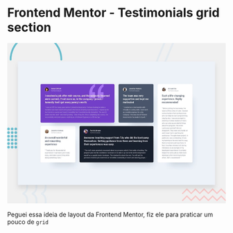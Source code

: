 # Frontend Mentor - Testimonials grid section

![Design preview for the Testimonials grid section coding challenge](./design/desktop-preview.jpg)

Peguei essa ideia de layout da Frontend Mentor, fiz ele para praticar um pouco de `grid`
